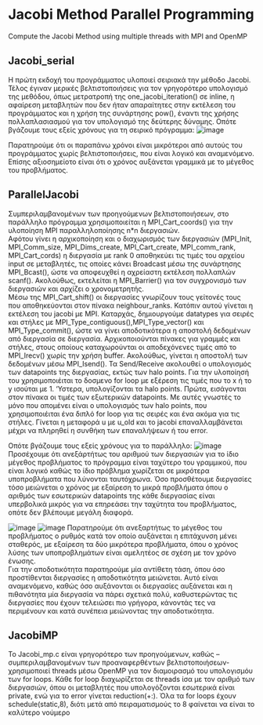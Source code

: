 # Jacobi Method Parallel Programming
Compute the Jacobi Method using multiple threads with MPI and OpenMP 

## Jacobi_serial
Η πρώτη εκδοχή του προγράμματος υλοποιεί σειριακά την μέθοδο Jacobi.
Τέλος έγιναν μερικές βελτιστοποιήσεις για τον γρηγορότερο υπολογισμό της μεθόδου, όπως μετρατροπή της
one_jacobi_iteration() σε inline, η αφαίρεση  μεταβλητών που δεν ήταν απαραίτητες
στην εκτέλεση του προγράμματος και η χρήση της συνάρτησης pow(), έναντι της χρήσης
πολλαπλασιασμού για τον υπολογισμό της δεύτερης δύναμης.
Οπότε βγάζουμε τους εξείς χρόνους για τη σειρικό πρόγραμμα:
![image](https://user-images.githubusercontent.com/75782840/148709797-a3b0f29e-c865-4a8b-bb3d-66aae9ed7cc6.png)

Παρατηρούμε ότι οι παραπάνω χρόνοι είναι μικρότεροι από αυτούς του προγράμματος χωρίς
βελτιστοποιήσεις, που είναι λογικό και αναμενόμενο. Επίσης αξιοσημείοτο είναι ότι ο χρόνος
αυξάνεται γραμμικά με το μέγεθος του προβλήματος. 

## ParallelJacobi
Συμπεριλαμβανομένων των προηγούμενων βελτιστοποιήσεων, στο παράλληλο
πρόγραμμα χρησιμοποιείται η MPI_Cart_coords() για την υλοποίηση MPI παραλληλοποίησης
n\*n διεργασιών.
<br>
Αφότου γίνει η αρχικοποίηση και ο διαχωρισμός των διεργασιών (MPI_Init,
MPI_Comm_size, MPI_Dims_create, MPI_Cart_create, MPI_comm_rank, MPI_Cart_cords) η
διεργασία με rank 0 αποθηκεύει τις τιμές του αρχείου input σε μεταβλητές, τις οποίες κάνει
Broadcast μέσω της συνάρτησης MPI_Bcast(), ώστε να αποφευχθεί η αχρείαστη εκτέλεση 
πολλαπλών scanf(). Ακολούθως, εκτελείται η MPI_Barrier() για τον συγχρονισμό των
διεργασιών και αρχίζει ο χρονομετρητής.
<br>
Μέσω της MPI_Cart_shift() οι διεργασίες γνωρίζουν τους γείτονές τους που
αποθηκεύονται στον πίνακα neighbour_ranks.
Κατόπιν αυτού γίνεται η εκτέλεση του jacobi με MPI.
Καταρχάς, δημιουργούμε datatypes για σειρές και στήλες με
MPI_Type_contiguous(),MPI_Type_vector() και MPI_Type_commit(), ώστε να γίνει
αποδοτικότερα η αποστολή δεδομένων από διεργασία σε διεργασία. Αρχικοποιούνται πίνακες
για γραμμές και στήλες, στους οποίους καταχωρούνται οι αποδεχόνενες τιμές από το
MPI_Irecv() χωρίς την χρήση buffer. Ακολούθως, γίνεται η αποστολή των δεδομένων μέσω
MPI_Isend().
Τα Send/Receive ακολουθεί ο υπολογισμός των datapoints της διεργασίας, εκτώς των
halo points. Για την υλοποίησή του χρησιμοποιέιται το δοσμενο for loop με εξέρεση τις τιμές
που το x ή το y ισούται με 1.
‘Υστερα, υπολογίζονται τα halo points. Πρώτα, εισάγονται στον πίνακα οι τιμές των
εξωτερικών datapoints. Με αυτές γνωστές το μόνο που απομένει είναι ο υπολογισμός των halo
points, που χρησιμοποιέιται ένα διπλό for loop για τις σειρές και ένα ακόμα για τις στήλες.
Γίνεται η μεταφορά u με u_old και το jacobi επαναλλαμβάνεται μέχρι να πληρηθεί η
συνθήκη των επαναλήψεων ή του error.

Οπότε βγάζουμε τους εξείς χρόνους για το παράλληλο:
![image](https://user-images.githubusercontent.com/75782840/148709832-60874c17-de4b-4a90-aaec-922609be73ca.png)
Προσέχουμε ότι ανεξάρτήτως του αριθμού των διεργασιών για το ίδιο μέγεθος προβλήματος
το πρόγραμμα είναι ταχύτερο του γραμμικού, που είναι λογικό καθώς το ίδιο πρόβλημα
χωρίζεται σε μικρότερα υποπροβλήματα που λύνονται ταυτόχρωνα. Όσο προσθέτουμε
διεργασίες τόσο μειώνεται ο χρόνος με εξαίρεση το μικρά προβλήματα όπου ο αριθμός των
εσωτερικών datapoints της κάθε διεργασίας είναι υπερβολικά μικρός για να επηρεάσει την
ταχύτητα του προβλήματος, οπότε δεν βλέπουμε μεγάλη διαφορά.

![image](https://user-images.githubusercontent.com/75782840/148709882-22d8af8b-a1bc-417b-99c9-9f3ed9177583.png)
![image](https://user-images.githubusercontent.com/75782840/148709894-be958d6b-5bda-4244-a2fe-7e4a15df3ede.png)
Παρατηρούμε ότι ανεξαρτήτως το μέγεθος του προβλήματος ο ρυθμός κατά τον οποίο
αυξάνεται η επιτάχυνση μένει σταθερός, με εξαίρεση τα δύο μικρότερα προβλήματα, όπου ο
χρόνος λύσης των υποπροβλημάτων είναι αμελητέος σε σχέση με τον χρόνο ένωσης.
<br>
Για την αποδοτικότητα παρατηρούμε μία αντίθετη τάση, όπου όσο προστίθενται διεργασίες η
αποδοτικότητα μειώνεται. Αυτό είναι αναμενόμενο, καθώς όσο αυξάνονται οι διεργασίες
αυξάνεται και η πιθανότητα μία διεργασία να πάρει σχετικά πολύ, καθυστερώντας τις
διεργασίες που έχουν τελειώσει πιο γρήγορα, κάνοντάς τες να περιμένουν και κατά συνέπεια
μειώνοντας την αποδοτικότητα.

## JacobiMP
Το Jacobi_mp.c είναι γρηγορότερο των προηγούμενων, καθώς –
συμπεριλαμβανομένων των προαναφερθέντων βελτιστοποιήσεων- χρησιμοποιεί threads μέσω OpenMP για
τον διαμοιρασμό του υπολογισμόυ των for loops. Κάθε for loop διαχωρίζεται σε threads ίσα με
τον αριθμό των διεργασιών, όπου οι μεταβλητές που υπολογόζονται εσωτερικά είναι private,
ενώ για το error γίνεται reduction(+:). Όλα τα for loops έχουν schedule(static,8), διότι μετά από
πειραματισμούς το 8 φαίνεται να είναι το καλύτερο νούμερο



